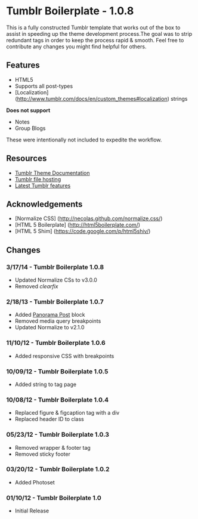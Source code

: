 # Tumblr Boilerplate - 1.0.8

This is a fully constructed Tumblr template that works out of the box to assist in speeding up the theme development process.The goal was to strip redundant tags in order to keep the process rapid & smooth. Feel free to contribute any changes you might find helpful for others.

## Features

* HTML5
* Supports all post-types
* [Localization] (http://www.tumblr.com/docs/en/custom_themes#localization) strings

__Does not support__

* Notes
* Group Blogs

These were intentionally not included to expedite the workflow.

## Resources

* [Tumblr Theme Documentation](http://www.tumblr.com/docs/en/custom_themes)
* [Tumblr file hosting](http://www.tumblr.com/themes/upload_static_file)
* [Latest Tumblr features](http://staff.tumblr.com/tagged/features)

## Acknowledgements

* [Normalize CSS] (http://necolas.github.com/normalize.css/)
* [HTML 5 Boilerplate] (http://html5boilerplate.com/)
* [HTML 5 Shim] (https://code.google.com/p/html5shiv/)

## Changes

### 3/17/14 - Tumblr Boilerplate 1.0.8

- Updated Normalize CSs to v3.0.0
- Removed *clearfix*

### 2/18/13 - Tumblr Boilerplate 1.0.7

- Added [Panorama Post](http://www.tumblr.com/docs/en/custom_themes#panorama-posts) block
- Removed media query breakpoints
- Updated Normalize to v2.1.0

### 11/10/12 - Tumblr Boilerplate 1.0.6

- Added responsive CSS with breakpoints

### 10/09/12 - Tumblr Boilerplate 1.0.5

- Added string to tag page

### 10/08/12 - Tumblr Boilerplate 1.0.4

- Replaced figure & figcaption tag with a div
- Replaced header ID to class

### 05/23/12 - Tumblr Boilerplate 1.0.3

- Removed wrapper & footer tag
- Removed sticky footer

### 03/20/12 - Tumblr Boilerplate 1.0.2

- Added Photoset

### 01/10/12 - Tumblr Boilerplate 1.0

- Initial Release
